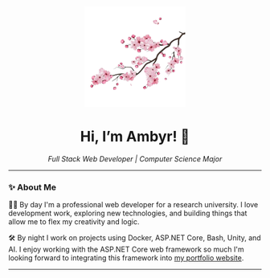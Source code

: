 <!--
**AmbyrDevelops/AmbyrDevelops** is a ✨ _special_ ✨ repository because its `README.md` (this file) appears on your GitHub profile.

Here are some ideas to get you started:

## Hi there 👋
- 🔭 I’m currently working on ...
- 🌱 I’m currently learning ...
- 👯 I’m looking to collaborate on ...
- 🤔 I’m looking for help with ...
- 💬 Ask me about ...
- 📫 How to reach me: ...
- 😄 Pronouns: ...
- ⚡ Fun fact: ...
-->

<p align="center">
  <img src="https://github.com/AmbyrDevelops/AmbyrDevelops/blob/main/assets/sakura_flower.png?raw=true" alt="blooming sakura branch" width="200" />
</p>

<h1 align="center">Hi, I’m Ambyr! 🌸</h1>
<p align="center">
  <em>Full Stack Web Developer | Computer Science Major</em>
</p>

---

### ✨ About Me

👩‍💻 By day I'm a professional web developer for a research university. I love development work, exploring new technologies, and building things that allow me to flex my creativity and logic.  

🛠️ By night I work on projects using Docker, ASP.NET Core, Bash, Unity, and AI. 
I enjoy working with the ASP.NET Core web framework so much I'm looking forward to integrating this framework into [my portfolio website](https://ambyrdevelops.github.io).  

---

